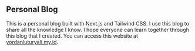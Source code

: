 ## Personal Blog

This is a personal blog built with Next.js and Tailwind CSS. I use this blog to share all the knowledge I know. I hope everyone can learn together through this blog that I created. You can access this website at [yordanluturyali.my.id](https://yordanluturyali.my.id).
